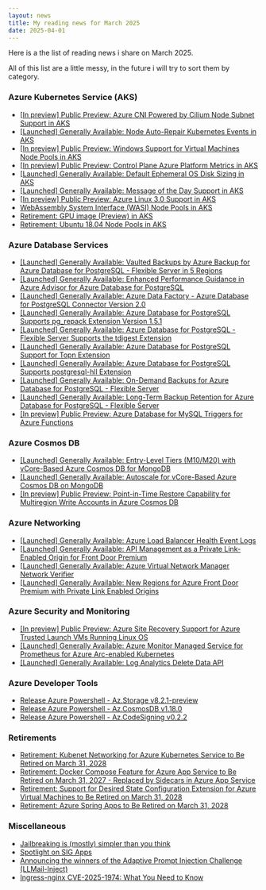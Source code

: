 ```yaml
---
layout: news
title: My reading news for March 2025
date: 2025-04-01
---
```


Here is a the list of reading news i share on March 2025.

All of this list are a little messy, in the future i will try to sort them by category.

### Azure Kubernetes Service (AKS)

- [[In preview] Public Preview: Azure CNI Powered by Cilium Node Subnet Support in AKS](https://azure.microsoft.com/updates?id=482225?WT.mc_id=AZ-MVP-4039694)
- [[Launched] Generally Available: Node Auto-Repair Kubernetes Events in AKS](https://azure.microsoft.com/updates?id=484131?WT.mc_id=AZ-MVP-4039694)
- [[In preview] Public Preview: Windows Support for Virtual Machines Node Pools in AKS](https://azure.microsoft.com/updates?id=484136?WT.mc_id=AZ-MVP-4039694)
- [[In preview] Public Preview: Control Plane Azure Platform Metrics in AKS](https://azure.microsoft.com/updates?id=484112?WT.mc_id=AZ-MVP-4039694)
- [[Launched] Generally Available: Default Ephemeral OS Disk Sizing in AKS](https://azure.microsoft.com/updates?id=484107?WT.mc_id=AZ-MVP-4039694)
- [[Launched] Generally Available: Message of the Day Support in AKS](https://azure.microsoft.com/updates?id=484091?WT.mc_id=AZ-MVP-4039694)
- [[In preview] Public Preview: Azure Linux 3.0 Support in AKS](https://azure.microsoft.com/updates?id=484080?WT.mc_id=AZ-MVP-4039694)
- [WebAssembly System Interface (WASI) Node Pools in AKS](https://azure.microsoft.com/updates?id=484102?WT.mc_id=AZ-MVP-4039694)
- [Retirement: GPU image (Preview) in AKS](https://azure.microsoft.com/updates?id=484097?WT.mc_id=AZ-MVP-4039694)
- [Retirement: Ubuntu 18.04 Node Pools in AKS](https://azure.microsoft.com/updates?id=485790?WT.mc_id=AZ-MVP-4039694)

### Azure Database Services

- [[Launched] Generally Available: Vaulted Backups by Azure Backup for Azure Database for PostgreSQL - Flexible Server in 5 Regions](https://azure.microsoft.com/updates?id=482997?WT.mc_id=AZ-MVP-4039694)
- [[Launched] Generally Available: Enhanced Performance Guidance in Azure Advisor for Azure Database for PostgreSQL](https://azure.microsoft.com/updates?id=483697?WT.mc_id=AZ-MVP-4039694)
- [[Launched] Generally Available: Azure Data Factory - Azure Database for PostgreSQL Connector Version 2.0](https://azure.microsoft.com/updates?id=483692?WT.mc_id=AZ-MVP-4039694)
- [[Launched] Generally Available: Azure Database for PostgreSQL Supports pg_repack Extension Version 1.5.1](https://azure.microsoft.com/updates?id=481996?WT.mc_id=AZ-MVP-4039694)
- [[Launched] Generally Available: Azure Database for PostgreSQL - Flexible Server Supports the tdigest Extension](https://azure.microsoft.com/updates?id=481991?WT.mc_id=AZ-MVP-4039694)
- [[Launched] Generally Available: Azure Database for PostgreSQL Support for Topn Extension](https://azure.microsoft.com/updates?id=481965?WT.mc_id=AZ-MVP-4039694)
- [[Launched] Generally Available: Azure Database for PostgreSQL Supports postgresql-hll Extension](https://azure.microsoft.com/updates?id=481982?WT.mc_id=AZ-MVP-4039694)
- [[Launched] Generally Available: On-Demand Backups for Azure Database for PostgreSQL - Flexible Server](https://azure.microsoft.com/updates?id=485508?WT.mc_id=AZ-MVP-4039694)
- [[Launched] Generally Available: Long-Term Backup Retention for Azure Database for PostgreSQL - Flexible Server](https://azure.microsoft.com/updates?id=485513?WT.mc_id=AZ-MVP-4039694)
- [[In preview] Public Preview: Azure Database for MySQL Triggers for Azure Functions](https://azure.microsoft.com/updates?id=481942?WT.mc_id=AZ-MVP-4039694)

### Azure Cosmos DB

- [[Launched] Generally Available: Entry-Level Tiers (M10/M20) with vCore-Based Azure Cosmos DB for MongoDB](https://azure.microsoft.com/updates?id=483629?WT.mc_id=AZ-MVP-4039694)
- [[Launched] Generally Available: Autoscale for vCore-Based Azure Cosmos DB on MongoDB](https://azure.microsoft.com/updates?id=483616?WT.mc_id=AZ-MVP-4039694)
- [[In preview] Public Preview: Point-in-Time Restore Capability for Multiregion Write Accounts in Azure Cosmos DB](https://azure.microsoft.com/updates?id=485495?WT.mc_id=AZ-MVP-4039694)

### Azure Networking

- [[Launched] Generally Available: Azure Load Balancer Health Event Logs](https://azure.microsoft.com/updates?id=481818?WT.mc_id=AZ-MVP-4039694)
- [[Launched] Generally Available: API Management as a Private Link-Enabled Origin for Front Door Premium](https://azure.microsoft.com/updates?id=484048?WT.mc_id=AZ-MVP-4039694)
- [[Launched] Generally Available: Azure Virtual Network Manager Network Verifier](https://azure.microsoft.com/updates?id=484274?WT.mc_id=AZ-MVP-4039694)
- [[Launched] Generally Available: New Regions for Azure Front Door Premium with Private Link Enabled Origins](https://azure.microsoft.com/updates?id=479735?WT.mc_id=AZ-MVP-4039694)

### Azure Security and Monitoring

- [[In preview] Public Preview: Azure Site Recovery Support for Azure Trusted Launch VMs Running Linux OS](https://azure.microsoft.com/updates?id=483549?WT.mc_id=AZ-MVP-4039694)
- [[Launched] Generally Available: Azure Monitor Managed Service for Prometheus for Azure Arc-enabled Kubernetes](https://azure.microsoft.com/updates?id=484587?WT.mc_id=AZ-MVP-4039694)
- [[Launched] Generally Available: Log Analytics Delete Data API](https://azure.microsoft.com/updates?id=479041?WT.mc_id=AZ-MVP-4039694)

### Azure Developer Tools

- [Release Azure Powershell - Az.Storage v8.2.1-preview](https://github.com/Azure/azure-powershell/releases/tag/Az.Storage-v8.2.1-preview)
- [Release Azure Powershell - Az.CosmosDB v1.18.0](https://github.com/Azure/azure-powershell/releases/tag/Az.CosmosDB-v1.18.0)
- [Release Azure Powershell - Az.CodeSigning v0.2.2](https://github.com/Azure/azure-powershell/releases/tag/Az.CodeSigning-v0.2.2)

### Retirements

- [Retirement: Kubenet Networking for Azure Kubernetes Service to Be Retired on March 31, 2028](https://azure.microsoft.com/updates?id=485172?WT.mc_id=AZ-MVP-4039694)
- [Retirement: Docker Compose Feature for Azure App Service to Be Retired on March 31, 2027 - Replaced by Sidecars in Azure App Service](https://azure.microsoft.com/updates?id=485167?WT.mc_id=AZ-MVP-4039694)
- [Retirement: Support for Desired State Configuration Extension for Azure Virtual Machines to Be Retired on March 31, 2028](https://azure.microsoft.com/updates?id=485828?WT.mc_id=AZ-MVP-4039694)
- [Retirement: Azure Spring Apps to Be Retired on March 31, 2028](https://azure.microsoft.com/updates?id=485865?WT.mc_id=AZ-MVP-4039694)

### Miscellaneous

- [Jailbreaking is (mostly) simpler than you think](https://msrc.microsoft.com/blog/2025/03/jailbreaking-is-mostly-simpler-than-you-think/)
- [Spotlight on SIG Apps](https://kubernetes.io/blog/2025/03/12/sig-apps-spotlight-2025/)
- [Announcing the winners of the Adaptive Prompt Injection Challenge (LLMail-Inject)](https://msrc.microsoft.com/blog/2025/03/announcing-the-winners-of-the-adaptive-prompt-injection-challenge-llmail-inject/)
- [Ingress-nginx CVE-2025-1974: What You Need to Know](https://kubernetes.io/blog/2025/03/24/ingress-nginx-cve-2025-1974/)
